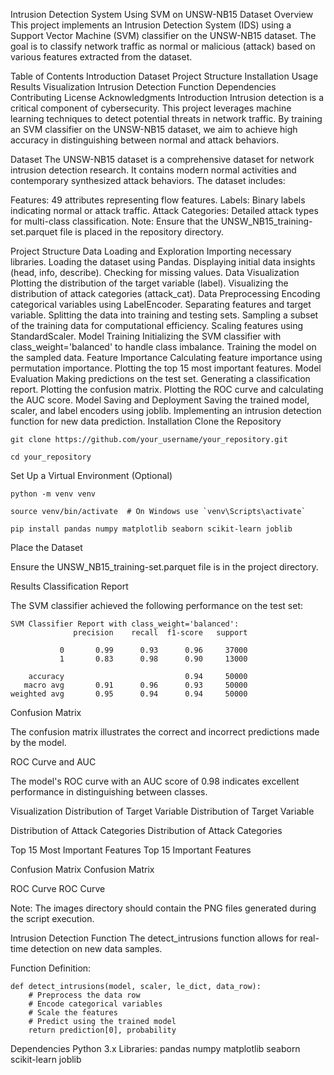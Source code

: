 Intrusion Detection System Using SVM on UNSW-NB15 Dataset
Overview
This project implements an Intrusion Detection System (IDS) using a Support Vector Machine (SVM) classifier on the UNSW-NB15 dataset. The goal is to classify network traffic as normal or malicious (attack) based on various features extracted from the dataset.

Table of Contents
Introduction
Dataset
Project Structure
Installation
Usage
Results
Visualization
Intrusion Detection Function
Dependencies
Contributing
License
Acknowledgments
Introduction
Intrusion detection is a critical component of cybersecurity. This project leverages machine learning techniques to detect potential threats in network traffic. By training an SVM classifier on the UNSW-NB15 dataset, we aim to achieve high accuracy in distinguishing between normal and attack behaviors.

Dataset
The UNSW-NB15 dataset is a comprehensive dataset for network intrusion detection research. It contains modern normal activities and contemporary synthesized attack behaviors. The dataset includes:

Features: 49 attributes representing flow features.
Labels: Binary labels indicating normal or attack traffic.
Attack Categories: Detailed attack types for multi-class classification.
Note: Ensure that the UNSW_NB15_training-set.parquet file is placed in the repository directory.

Project Structure
Data Loading and Exploration
Importing necessary libraries.
Loading the dataset using Pandas.
Displaying initial data insights (head, info, describe).
Checking for missing values.
Data Visualization
Plotting the distribution of the target variable (label).
Visualizing the distribution of attack categories (attack_cat).
Data Preprocessing
Encoding categorical variables using LabelEncoder.
Separating features and target variable.
Splitting the data into training and testing sets.
Sampling a subset of the training data for computational efficiency.
Scaling features using StandardScaler.
Model Training
Initializing the SVM classifier with class_weight='balanced' to handle class imbalance.
Training the model on the sampled data.
Feature Importance
Calculating feature importance using permutation importance.
Plotting the top 15 most important features.
Model Evaluation
Making predictions on the test set.
Generating a classification report.
Plotting the confusion matrix.
Plotting the ROC curve and calculating the AUC score.
Model Saving and Deployment
Saving the trained model, scaler, and label encoders using joblib.
Implementing an intrusion detection function for new data prediction.
Installation
Clone the Repository


```
git clone https://github.com/your_username/your_repository.git
```
```
cd your_repository
```
Set Up a Virtual Environment (Optional)


```
python -m venv venv
```
```
source venv/bin/activate  # On Windows use `venv\Scripts\activate`
```
```
pip install pandas numpy matplotlib seaborn scikit-learn joblib
```
Place the Dataset

Ensure the UNSW_NB15_training-set.parquet file is in the project directory.



Results
Classification Report

The SVM classifier achieved the following performance on the test set:

```
SVM Classifier Report with class_weight='balanced':
              precision    recall  f1-score   support

           0       0.99      0.93      0.96     37000
           1       0.83      0.98      0.90     13000

    accuracy                           0.94     50000
   macro avg       0.91      0.96      0.93     50000
weighted avg       0.95      0.94      0.94     50000
```
Confusion Matrix

The confusion matrix illustrates the correct and incorrect predictions made by the model.

ROC Curve and AUC

The model's ROC curve with an AUC score of 0.98 indicates excellent performance in distinguishing between classes.

Visualization
Distribution of Target Variable
Distribution of Target Variable

Distribution of Attack Categories
Distribution of Attack Categories

Top 15 Most Important Features
Top 15 Important Features

Confusion Matrix
Confusion Matrix

ROC Curve
ROC Curve

Note: The images directory should contain the PNG files generated during the script execution.

Intrusion Detection Function
The detect_intrusions function allows for real-time detection on new data samples.

Function Definition:


```
def detect_intrusions(model, scaler, le_dict, data_row):
    # Preprocess the data row
    # Encode categorical variables
    # Scale the features
    # Predict using the trained model
    return prediction[0], probability
```
Dependencies
Python 3.x
Libraries:
pandas
numpy
matplotlib
seaborn
scikit-learn
joblib
